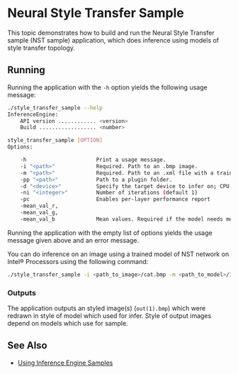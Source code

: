 # Neural Style Transfer Sample

This topic demonstrates how to build and run the Neural Style Transfer sample (NST sample) application, which does
inference using models of style transfer topology.

## Running

Running the application with the <code>-h</code> option yields the following usage message:
```sh
./style_transfer_sample --help
InferenceEngine:
    API version ............ <version>
    Build .................. <number>

style_transfer_sample [OPTION]
Options:

    -h                      Print a usage message.
    -i "<path>"             Required. Path to an .bmp image.
    -m "<path>"             Required. Path to an .xml file with a trained model.
    -pp "<path>"            Path to a plugin folder.
    -d "<device>"           Specify the target device to infer on; CPU, GPU, FPGA or MYRIAD is acceptable. Sample will look for a suitable plugin for device specified
    -ni "<integer>"         Number of iterations (default 1)
    -pc                     Enables per-layer performance report
    -mean_val_r,
    -mean_val_g,
    -mean_val_b             Mean values. Required if the model needs mean values for preprocessing and postprocessing

```

Running the application with the empty list of options yields the usage message given above and an error message.

You can do inference on an image using a trained model of NST network on Intel&reg; Processors using the following command:
```sh
./style_transfer_sample -i <path_to_image>/cat.bmp -m <path_to_model>/1_decoder_FP32.xml
```

### Outputs

The application outputs an styled image(s) (<code>out(1).bmp</code>) which were redrawn in style of model which used for infer.
Style of output images depend on models which use for sample.

## See Also 
* [Using Inference Engine Samples](./docs/Inference_Engine_Developer_Guide/Samples_Overview.md)


